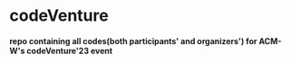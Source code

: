 # codeVenture

#### repo containing all codes(both participants' and organizers') for ACM-W's codeVenture'23 event
